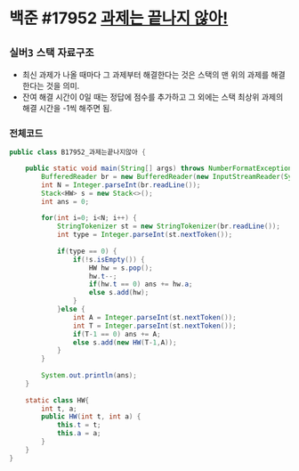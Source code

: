 # 백준 #17952 [과제는 끝나지 않아!](https://www.acmicpc.net/problem/17952)
`실버3` `스택` `자료구조`
---
- 최신 과제가 나올 때마다 그 과제부터 해결한다는 것은 스택의 맨 위의 과제를 해결한다는 것을 의미.
- 잔여 해결 시간이 0일 때는 정답에 점수를 추가하고 그 외에는 스택 최상위 과제의 해결 시간을 -1씩 해주면 됨.

### 전체코드
```java
public class B17952_과제는끝나지않아 {

	public static void main(String[] args) throws NumberFormatException, IOException {
		BufferedReader br = new BufferedReader(new InputStreamReader(System.in));
		int N = Integer.parseInt(br.readLine());
		Stack<HW> s = new Stack<>();
		int ans = 0;
		
		for(int i=0; i<N; i++) {
			StringTokenizer st = new StringTokenizer(br.readLine());
			int type = Integer.parseInt(st.nextToken());
			
			if(type == 0) {
				if(!s.isEmpty()) {
					HW hw = s.pop();
					hw.t--;
					if(hw.t == 0) ans += hw.a;
					else s.add(hw);
				}
			}else {
				int A = Integer.parseInt(st.nextToken());
				int T = Integer.parseInt(st.nextToken());
				if(T-1 == 0) ans += A;
				else s.add(new HW(T-1,A));
			}
		}
		
		System.out.println(ans);
	}
	
	static class HW{
		int t, a;
		public HW(int t, int a) {
			this.t = t;
			this.a = a;
		}
	}
}

```
